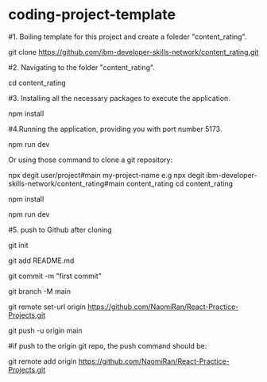# coding-project-template
#1. Boiling template for this project and create a foleder "content_rating".

git clone https://github.com/ibm-developer-skills-network/content_rating.git

#2. Navigating to the folder "content_rating".

cd content_rating

#3.  Installing all the necessary packages to execute the application.

npm install

#4.Running the application, providing you with port number 5173.

npm run dev

 Or using those command to clone a git repository: 

npx degit user/project#main my-project-name   e.g   npx degit ibm-developer-skills-network/content_rating#main content_rating
cd content_rating

npm install

npm run dev

#5. push to Github after cloning

git init

git add README.md

git commit -m "first commit"

git branch -M main

git remote set-url origin https://github.com/NaomiRan/React-Practice-Projects.git

git push -u origin main

#if push to the origin git repo, the push command should be:

git remote add origin https://github.com/NaomiRan/React-Practice-Projects.git